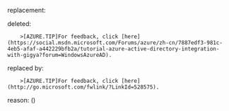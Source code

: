 replacement:

deleted:

		>[AZURE.TIP]For feedback, click [here](https://social.msdn.microsoft.com/Forums/azure/zh-cn/7887edf3-981c-4eb5-afaf-a442229bfb2a/tutorial-azure-active-directory-integration-with-gigya?forum=WindowsAzureAD).

replaced by:

		>[AZURE.TIP]For feedback, click [here](http://go.microsoft.com/fwlink/?LinkId=528575).

reason: ()

